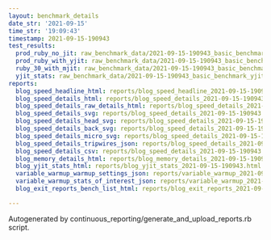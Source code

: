 ```yaml
---
layout: benchmark_details
date_str: '2021-09-15'
time_str: '19:09:43'
timestamp: 2021-09-15-190943
test_results:
  prod_ruby_no_jit: raw_benchmark_data/2021-09-15-190943_basic_benchmark_prod_ruby_no_jit.json
  prod_ruby_with_yjit: raw_benchmark_data/2021-09-15-190943_basic_benchmark_prod_ruby_with_yjit.json
  ruby_30_with_mjit: raw_benchmark_data/2021-09-15-190943_basic_benchmark_ruby_30_with_mjit.json
  yjit_stats: raw_benchmark_data/2021-09-15-190943_basic_benchmark_yjit_stats.json
reports:
  blog_speed_headline_html: reports/blog_speed_headline_2021-09-15-190943.html
  blog_speed_details_html: reports/blog_speed_details_2021-09-15-190943.html
  blog_speed_details_raw_details_html: reports/blog_speed_details_2021-09-15-190943.raw_details.html
  blog_speed_details_svg: reports/blog_speed_details_2021-09-15-190943.svg
  blog_speed_details_head_svg: reports/blog_speed_details_2021-09-15-190943.head.svg
  blog_speed_details_back_svg: reports/blog_speed_details_2021-09-15-190943.back.svg
  blog_speed_details_micro_svg: reports/blog_speed_details_2021-09-15-190943.micro.svg
  blog_speed_details_tripwires_json: reports/blog_speed_details_2021-09-15-190943.tripwires.json
  blog_speed_details_csv: reports/blog_speed_details_2021-09-15-190943.csv
  blog_memory_details_html: reports/blog_memory_details_2021-09-15-190943.html
  blog_yjit_stats_html: reports/blog_yjit_stats_2021-09-15-190943.html
  variable_warmup_warmup_settings_json: reports/variable_warmup_2021-09-15-190943.warmup_settings.json
  variable_warmup_stats_of_interest_json: reports/variable_warmup_2021-09-15-190943.stats_of_interest.json
  blog_exit_reports_bench_list_html: reports/blog_exit_reports_2021-09-15-190943.bench_list.html

---
```

Autogenerated by continuous_reporting/generate_and_upload_reports.rb script.
